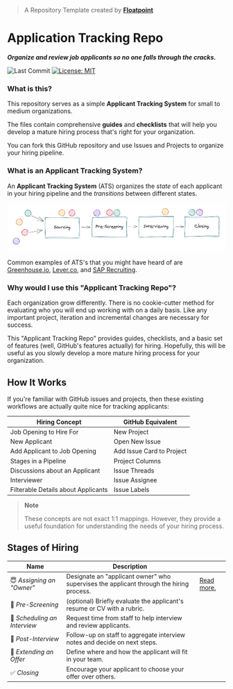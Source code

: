 > A Repository Template created by __[Floatpoint](https://www.floatpoint.co/)__

# Application Tracking Repo

___Organize and review job applicants so no one falls through the cracks.___

![Last Commit](https://img.shields.io/github/last-commit/floatpoint-team/applicant-tracking-repo)
[![License: MIT](https://img.shields.io/badge/License-MIT-green.svg)](https://opensource.org/licenses/MIT)

### What is this?

This repository serves as a simple __Applicant Tracking System__ for small to medium organizations.

The files contain comprehensive __guides__ and __checklists__ that will help you develop a mature hiring process that's right for your organization.

You can fork this GitHub repository and use Issues and Projects to organize your hiring pipeline.

### What is an Applicant Tracking System?

An __Applicant Tracking System__ (ATS) organizes the _state_ of each applicant in your hiring pipeline and the _transitions_ between different states.

![Hiring Pipeline](https://raw.githubusercontent.com/floatpoint-team/applicant-tracking-repo/main/images/hiring_pipeline.png)

Common examples of ATS's that you might have heard of are [Greenhouse.io](https://www.greenhouse.io/), [Lever.co](https://www.lever.co/), and [SAP Recruiting](https://www.sap.com/products/recruiting-software.html).

### Why would I use this "Applicant Tracking Repo"?

Each organization grow differently.
There is no cookie-cutter method for evaluating who you will end up working with on a daily basis.
Like any important project, iteration and incremental changes are necessary for success.

This "Applicant Tracking Repo" provides guides, checklists, and a basic set of features (well, GitHub's features actually) for hiring.
Hopefully, this will be useful as you slowly develop a more mature hiring process for your organization.

## How It Works

If you're familiar with GitHub issues and projects, then these existing workflows are actually quite nice for tracking applicants:

| Hiring Concept | GitHub Equivalent |
|-|-|
| Job Opening to Hire For | New Project |
| New Applicant | Open New Issue |
| Add Applicant to Job Opening | Add Issue Card to Project |
| Stages in a Pipeline | Project Columns |
| Discussions about an Applicant | Issue Threads |
| Interviewer | Issue Assignee |
| Filterable Details about Applicants | Issue Labels |

> __Note__
>
> These concepts are not exact 1:1 mappings.
> However, they provide a useful foundation for understanding the needs of your hiring process.

## Stages of Hiring

| Name | Description | |
|-|-|-|
| 😇 _Assigning an "Owner"_ | Designate an "applicant owner" who supervises the applicant through the hiring process. | [Read more.](https://github.com/floatpoint-team/applicant-tracking-repo/blob/main/1_assigning-an-owner.md) |
| 📝 _Pre-Screening_ | (optional) Briefly evaluate the applicant's resume or CV with a rubric. |
| 💬 _Scheduling an Interview_ | Request time from staff to help interview and review applicants. |
| 🧐 _Post-Interview_ | Follow-up on staff to aggregate interview notes and decide on next steps. |
| 💼 _Extending an Offer_ | Define where and how the applicant will fit in your team. |
| ✅ _Closing_ | Encourage your applicant to choose your offer over others. |
